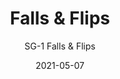 ---
image_primary: "img/SG_FallsAndFlips_Art.jpg"
image_secondary: "img/SG_FallsFlips_Interior.jpg"
subtitle: "SG-1 Falls & Flips"
tags: 
  - "Wall Coverings"
title: "Falls & Flips"
href: "https://www.areaenvironments.com/order/sg-1-falls-and-flips"
designer: "Stefan Gevers"
category: "Wall Coverings"
manufacturer: "Area Environments"
slug: "/manufacturers/area-environments/wall-coverings/stefan-gevers-falls-flips"
date: "2021-05-07"
---